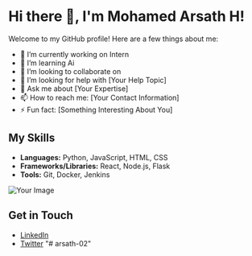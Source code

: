 # Hi there 👋, I'm Mohamed Arsath H!

Welcome to my GitHub profile! Here are a few things about me:

- 🔭 I’m currently working on Intern
- 🌱 I’m learning Ai
- 👯 I’m looking to collaborate on 
- 🤔 I’m looking for help with [Your Help Topic]
- 💬 Ask me about [Your Expertise]
- 📫 How to reach me: [Your Contact Information]
- ⚡ Fun fact: [Something Interesting About You]

## My Skills
- **Languages:** Python, JavaScript, HTML, CSS
- **Frameworks/Libraries:** React, Node.js, Flask
- **Tools:** Git, Docker, Jenkins

![Your Image](https://your-image-link.com)

## Get in Touch
- [LinkedIn](https://www.linkedin.com/in/yourprofile)
- [Twitter](https://twitter.com/yourprofile)
"# arsath-02" 
